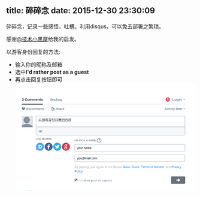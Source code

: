 title: 碎碎念
date: 2015-12-30 23:30:09
---

碎碎念，记录一些感悟，吐槽。利用disqus，可以免去部署之繁琐。

感谢[@技术小黑屋](http://droidyue.com/)给我的启发。

以游客身份回复的方法:
- 输入你的昵称及邮箱
- 选中**I'd rather post as a guest**
- 再点击回复按钮即可
![](https://github.com/CodeJuan/codejuan.github.io/raw/master/images/blog/disqus_reply_as_guest.png)